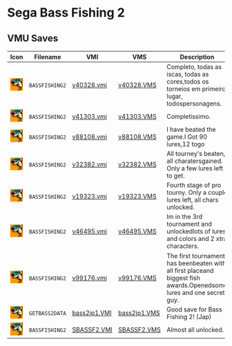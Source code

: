 # Sega Bass Fishing 2

## VMU Saves

| Icon | Filename | VMI | VMS | Description |
|------|----------|-----|-----|-------------|
| ![Sega Bass Fishing 2](../icons/BASSFISHING2.GIF) | `BASSFISHING2` | [v40328.vmi](v40328.vmi) | [v40328.VMS](v40328.VMS) | Completo, todas as iscas, todas as cores,todos os torneios em primeiro lugar, todospersonagens.  |
| ![Sega Bass Fishing 2](../icons/BASSFISHING2.GIF) | `BASSFISHING2` | [v41303.vmi](v41303.vmi) | [v41303.VMS](v41303.VMS) | Completissimo.  |
| ![Sega Bass Fishing 2](../icons/BASSFISHING2.GIF) | `BASSFISHING2` | [v88108.vmi](v88108.vmi) | [v88108.VMS](v88108.VMS) | I have beated the game.I Got 90 lures,12 togo  |
| ![Sega Bass Fishing 2](../icons/BASSFISHING2.GIF) | `BASSFISHING2` | [v32382.vmi](v32382.vmi) | [v32382.VMS](v32382.VMS) | All tourney's beaten, all charatersgained. Only a few lures left to get.   |
| ![Sega Bass Fishing 2](../icons/BASSFISHING2.GIF) | `BASSFISHING2` | [v19323.vmi](v19323.vmi) | [v19323.VMS](v19323.VMS) | Fourth stage of pro tourny. Only a couple lures left, all chars unlocked.  |
| ![Sega Bass Fishing 2](../icons/BASSFISHING2.GIF) | `BASSFISHING2` | [v46495.vmi](v46495.vmi) | [v46495.VMS](v46495.VMS) | Im in the 3rd tournament and unlockedlots of lures and colors and 2 xtra characters.            |
| ![Sega Bass Fishing 2](../icons/BASSFISHING2.GIF) | `BASSFISHING2` | [v99176.vmi](v99176.vmi) | [v99176.VMS](v99176.VMS) | The first tournament has beenbeaten with all first placeand biggest fish awards.Openedsome lures and one secret guy.  |
| ![Sega Bass Fishing 2](../icons/GETBASS2DATA.GIF) | `GETBASS2DATA` | [bass2jp1.VMI](bass2jp1.VMI) | [bass2jp1.VMS](bass2jp1.VMS) | Good save for Bass Fishing 2! (Jap) |
| ![Sega Bass Fishing 2](../icons/BASSFISHING2.GIF) | `BASSFISHING2` | [SBASSF2.VMI](SBASSF2.VMI) | [SBASSF2.VMS](SBASSF2.VMS) | Almost all unlocked. |
